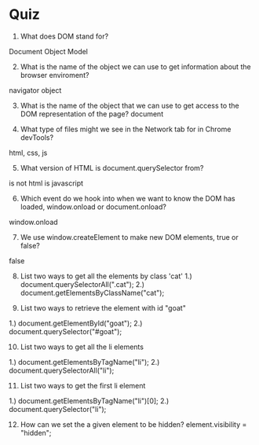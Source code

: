# Quiz

1. What does DOM stand for?

Document Object Model

2. What is the name of the object we can use to get information about the browser enviroment?

navigator object

3. What is the name of the object that we can use to get access to the DOM representation of the page?
document

4. What type of files might we see in the Network tab for in Chrome devTools?

html, css, js

5. What version of HTML is document.querySelector from?

is not html is javascript

6. Which event do we hook into when we want to know the DOM has loaded, window.onload or document.onload?

window.onload

7. We use window.createElement to make new DOM elements, true or false?

false

8. List two ways to get all the elements by class 'cat'
1.) document.querySelectorAll(".cat");
2.) document.getElementsByClassName("cat");

9. List two ways to retrieve the element with id "goat"

1.) document.getElementById("goat");
2.) document.querySelector("#goat");

10. List two ways to get all the li elements

1.) document.getElementsByTagName("li");
2.) document.querySelectorAll("li");

11. List two ways to get the first li element

1.) document.getElementsByTagName("li")[0];
2.) document.querySelector("li");

12. How can we set the a given element to be hidden?
  element.visibility = "hidden";

